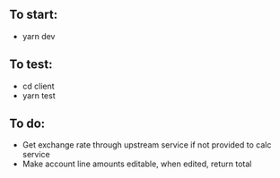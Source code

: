 ## To start:
- yarn dev

## To test:
- cd client
- yarn test

## To do:
- Get exchange rate through upstream service if not provided to calc service
- Make account line amounts editable, when edited, return total